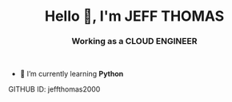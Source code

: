 <h1 align="center">Hello 👋, I'm JEFF THOMAS</h1>
<h3 align="center">Working as a CLOUD ENGINEER</h3>
<br/>


- 🌱 I’m currently learning **Python**

GITHUB ID: jeffthomas2000
